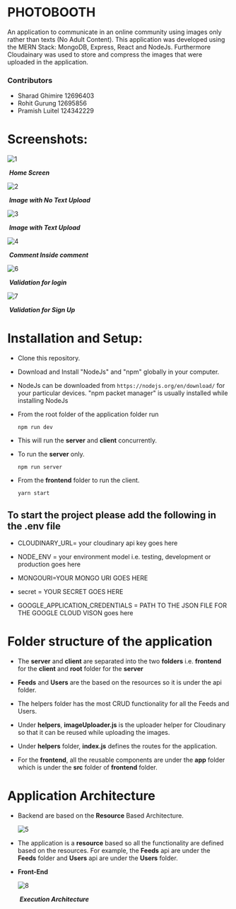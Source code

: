 # PHOTOBOOTH

An application to communicate in an online community using images only rather than texts (No Adult Content).
This application was developed using the MERN Stack: MongoDB, Express, React and NodeJs. Furthermore Cloudainary was used to store and compress the images that were uploaded in the application.

### Contributors 
- Sharad Ghimire 12696403
- Rohit Gurung 12695856
- Pramish Luitel 124342229

# Screenshots:

![1](./utils/referncePictures/1.png)

​ **_Home Screen_**

![2](./utils/referncePictures/2.png)

​ **_Image with No Text Upload_**

![3](./utils/referncePictures/3.png)

​ **_Image with Text Upload_**

![4](./utils/referncePictures/4.png)

​ **_Comment Inside comment_**

![6](./utils/referncePictures/6.png)

​ **_Validation for login_**

![7](./utils/referncePictures/7.png)

​ **_Validation for Sign Up_**

# Installation and Setup:

- Clone this repository.

- Download and Install "NodeJs" and "npm" globally in your computer.

- NodeJs can be downloaded from `https://nodejs.org/en/download/` for your particular devices. "npm packet manager" is usually installed while installing NodeJs

- From the root folder of the application folder run

  `npm run dev`

- This will run the **server** and **client** concurrently.

- To run the **server** only.

  `npm run server`

- From the **frontend** folder to run the client.

  `yarn start`

## To start the project please add the following in the .env file

- CLOUDINARY_URL= your cloudinary api key goes here

- NODE_ENV = your environment model i.e. testing, development or production goes here

- MONGOURI=YOUR MONGO URI GOES HERE

- secret = YOUR SECRET GOES HERE

- GOOGLE_APPLICATION_CREDENTIALS = PATH TO THE JSON FILE FOR THE GOOGLE CLOUD VISON goes here

# Folder structure of the application

- The **server** and **client** are separated into the two **folders** i.e. **frontend** for the **client** and **root** folder for the **server**

- **Feeds** and **Users** are the based on the resources so it is under the api folder.

- The helpers folder has the most CRUD functionality for all the Feeds and Users.

- Under **helpers**, **imageUploader.js** is the uploader helper for Cloudinary so that it can be reused while uploading the images.

- Under **helpers** folder, **index.js** defines the routes for the application.

- For the **frontend**, all the reusable components are under the **app** folder which is under the **src** folder of **frontend** folder.

# Application Architecture

- Backend are based on the **Resource** Based Architecture.

  ![5](./utils/referncePictures/5.png)

- The application is a **resource** based so all the functionality are defined based on the resources. For example, the **Feeds** api are under the **Feeds** folder and **Users** api are under the **Users** folder.

* **Front-End**

  ![8](./utils/referncePictures/8.PNG)

  ​ **_Execution Architecture_**
